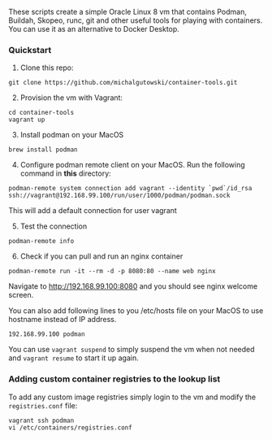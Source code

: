 These scripts create a simple Oracle Linux 8 vm that contains Podman, Buildah, Skopeo, runc, git and other useful tools for playing with containers.
You can use it as an alternative to Docker Desktop.

### Quickstart

1. Clone this repo:
```shell
git clone https://github.com/michalgutowski/container-tools.git
```

2. Provision the vm with Vagrant:
```shell
cd container-tools
vagrant up
```

3. Install podman on your MacOS
```shell
brew install podman
```

4. Configure podman remote client on your MacOS. Run the following command in **this** directory:
```shell
podman-remote system connection add vagrant --identity `pwd`/id_rsa ssh://vagrant@192.168.99.100/run/user/1000/podman/podman.sock
```
This will add a default connection for user vagrant

5. Test the connection
```shell
podman-remote info
```

6. Check if you can pull and run an nginx container
```shell
podman-remote run -it --rm -d -p 8080:80 --name web nginx
```
Navigate to http://192.168.99.100:8080 and you should see nginx welcome screen.

You can also add following lines to you /etc/hosts file on your MacOS to use hostname instead of IP address.
```console
192.168.99.100 podman
```

You can use ```vagrant suspend``` to simply suspend the vm when not needed and ```vagrant resume``` to start it up again.


### Adding custom container registries to the lookup list
To add any custom image registries simply login to the vm and modify the `registries.conf` file:
```shell
vagrant ssh podman
vi /etc/containers/registries.conf
```

